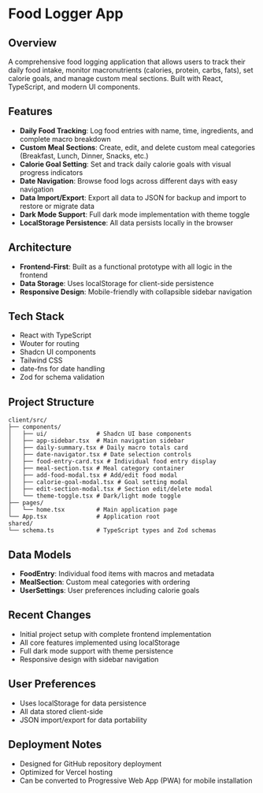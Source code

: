# Food Logger App

## Overview
A comprehensive food logging application that allows users to track their daily food intake, monitor macronutrients (calories, protein, carbs, fats), set calorie goals, and manage custom meal sections. Built with React, TypeScript, and modern UI components.

## Features
- **Daily Food Tracking**: Log food entries with name, time, ingredients, and complete macro breakdown
- **Custom Meal Sections**: Create, edit, and delete custom meal categories (Breakfast, Lunch, Dinner, Snacks, etc.)
- **Calorie Goal Setting**: Set and track daily calorie goals with visual progress indicators
- **Date Navigation**: Browse food logs across different days with easy navigation
- **Data Import/Export**: Export all data to JSON for backup and import to restore or migrate data
- **Dark Mode Support**: Full dark mode implementation with theme toggle
- **LocalStorage Persistence**: All data persists locally in the browser

## Architecture
- **Frontend-First**: Built as a functional prototype with all logic in the frontend
- **Data Storage**: Uses localStorage for client-side persistence
- **Responsive Design**: Mobile-friendly with collapsible sidebar navigation

## Tech Stack
- React with TypeScript
- Wouter for routing
- Shadcn UI components
- Tailwind CSS
- date-fns for date handling
- Zod for schema validation

## Project Structure
```
client/src/
├── components/
│   ├── ui/              # Shadcn UI base components
│   ├── app-sidebar.tsx  # Main navigation sidebar
│   ├── daily-summary.tsx # Daily macro totals card
│   ├── date-navigator.tsx # Date selection controls
│   ├── food-entry-card.tsx # Individual food entry display
│   ├── meal-section.tsx # Meal category container
│   ├── add-food-modal.tsx # Add/edit food modal
│   ├── calorie-goal-modal.tsx # Goal setting modal
│   ├── edit-section-modal.tsx # Section edit/delete modal
│   └── theme-toggle.tsx # Dark/light mode toggle
├── pages/
│   └── home.tsx         # Main application page
└── App.tsx              # Application root
shared/
└── schema.ts            # TypeScript types and Zod schemas
```

## Data Models
- **FoodEntry**: Individual food items with macros and metadata
- **MealSection**: Custom meal categories with ordering
- **UserSettings**: User preferences including calorie goals

## Recent Changes
- Initial project setup with complete frontend implementation
- All core features implemented using localStorage
- Full dark mode support with theme persistence
- Responsive design with sidebar navigation

## User Preferences
- Uses localStorage for data persistence
- All data stored client-side
- JSON import/export for data portability

## Deployment Notes
- Designed for GitHub repository deployment
- Optimized for Vercel hosting
- Can be converted to Progressive Web App (PWA) for mobile installation
